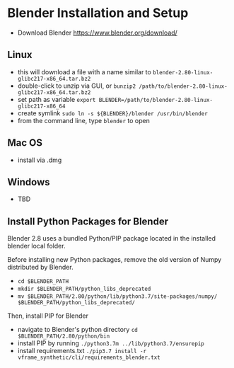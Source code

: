 # Blender Installation and Setup

- Download Blender <https://www.blender.org/download/>

## Linux

- this will download a file with a name similar to `blender-2.80-linux-glibc217-x86_64.tar.bz2`
- double-click to unzip via GUI, or `bunzip2 /path/to/blender-2.80-linux-glibc217-x86_64.tar.bz2`
- set path as variable `export BLENDER=/path/to/blender-2.80-linux-glibc217-x86_64`
- create symlink `sudo ln -s ${BLENDER}/blender /usr/bin/blender`
- from the command line, type `blender` to open

## Mac OS

- install via .dmg

## Windows

- TBD

## Install Python Packages for Blender

Blender 2.8 uses a bundled Python/PIP package located in the installed blender local folder.

Before installing new Python packages, remove the old version of Numpy distributed by Blender.

- `cd $BLENDER_PATH`
- `mkdir $BLENDER_PATH/python_libs_deprecated`
- `mv $BLENDER_PATH/2.80/python/lib/python3.7/site-packages/numpy/ $BLENDER_PATH/python_libs_deprecated/`

Then, install PIP for Blender

- navigate to Blender's python directory `cd $BLENDER_PATH/2.80/python/bin`
- install PIP by running `./python3.7m ../lib/python3.7/ensurepip`
- install requirements.txt `./pip3.7 install -r vframe_synthetic/cli/requirements_blender.txt`
